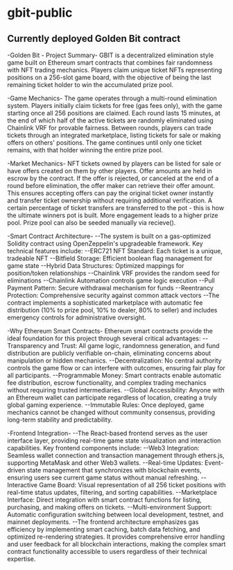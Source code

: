 # gbit-public
Currently deployed Golden Bit contract
---


-Golden Bit - Project Summary-
GBIT is a decentralized elimination style game built on Ethereum smart contracts that combines fair randomness with NFT trading mechanics. Players claim unique ticket NFTs representing positions on a 256-slot game board, with the objective of being the last remaining ticket holder to win the accumulated prize pool.

-Game Mechanics-
The game operates through a multi-round elimination system. Players initially claim tickets for free (gas fees only), with the game starting once all 256 positions are claimed. Each round lasts 15 minutes, at the end of which half of the active tickets are randomly eliminated using Chainlink VRF for provable fairness. Between rounds, players can trade tickets through an integrated marketplace, listing tickets for sale or making offers on others' positions. The game continues until only one ticket remains, with that holder winning the entire prize pool.

-Market Mechanics-
NFT tickets owned by players can be listed for sale or have offers created on them by other players. Offer amounts are held in escrow by the contract. If the offer is rejected, or canceled at the end of a round before elimination, the offer maker can retrieve their offer amount. This ensures accepting offers can pay the original ticket owner instantly and transfer ticket ownership without requiring additional verification. A certain percentage of ticket transfers are transferred to the pot - this is how the ultimate winners pot is built. More engagement leads to a higher prize pool. Prize pool can also be seeded manually via recieve(). 

-Smart Contract Architecture-
--The system is built on a gas-optimized Solidity contract using OpenZeppelin's upgradeable framework. Key technical features include:
--ERC721 NFT Standard: Each ticket is a unique, tradeable NFT
--Bitfield Storage: Efficient boolean flag management for game state
--Hybrid Data Structures: Optimized mappings for position/token relationships
--Chainlink VRF provides the random seed for eliminations
--Chainlink Automation controls game logic execution
--Pull Payment Pattern: Secure withdrawal mechanism for funds
--Reentrancy Protection: Comprehensive security against common attack vectors
--The contract implements a sophisticated marketplace with automatic fee distribution (10% to prize pool, 10% to dealer, 80% to seller) and includes emergency controls for administrative oversight.

-Why Ethereum Smart Contracts-
Ethereum smart contracts provide the ideal foundation for this project through several critical advantages:
--Transparency and Trust: All game logic, randomness generation, and fund distribution are publicly verifiable on-chain, eliminating concerns about manipulation or hidden mechanics.
--Decentralization: No central authority controls the game flow or can interfere with outcomes, ensuring fair play for all participants.
--Programmable Money: Smart contracts enable automatic fee distribution, escrow functionality, and complex trading mechanics without requiring trusted intermediaries.
--Global Accessibility: Anyone with an Ethereum wallet can participate regardless of location, creating a truly global gaming experience.
--Immutable Rules: Once deployed, game mechanics cannot be changed without community consensus, providing long-term stability and predictability.

-Frontend Integration-
--The React-based frontend serves as the user interface layer, providing real-time game state visualization and interaction capabilities. Key frontend components include:
--Web3 Integration: Seamless wallet connection and transaction management through ethers.js, supporting MetaMask and other Web3 wallets.
--Real-time Updates: Event-driven state management that synchronizes with blockchain events, ensuring users see current game status without manual refreshing.
--Interactive Game Board: Visual representation of all 256 ticket positions with real-time status updates, filtering, and sorting capabilities.
--Marketplace Interface: Direct integration with smart contract functions for listing, purchasing, and making offers on tickets.
--Multi-environment Support: Automatic configuration switching between local development, testnet, and mainnet deployments.
--The frontend architecture emphasizes gas efficiency by implementing smart caching, batch data fetching, and optimized re-rendering strategies. It provides comprehensive error handling and user feedback for all blockchain interactions, making the complex smart contract functionality accessible to users regardless of their technical expertise.
